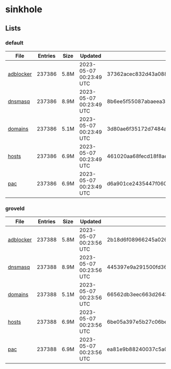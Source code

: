 # sinkhole

## Lists

### default

|File|Entries|Size|Updated|Hash|
|-|-|-|-|-|
|[adblocker](https://raw.githubusercontent.com/groveld/sinkhole/lists/default/adblocker.txt)|237386|5.8M|2023-05-07 00:23:49 UTC|37362acec832d43a088999a8b013043315eecbe5c0ac910ff9b7229342527c36|
|[dnsmasq](https://raw.githubusercontent.com/groveld/sinkhole/lists/default/dnsmasq.txt)|237386|8.9M|2023-05-07 00:23:49 UTC|8b6ee5f55087abaeea35f90bc84aaffb0ef3f0fbd3a2bd7dea5918b5b44605ed|
|[domains](https://raw.githubusercontent.com/groveld/sinkhole/lists/default/domains.txt)|237386|5.1M|2023-05-07 00:23:49 UTC|3d80ae6f35172d7484ae273b750f09e0f8289e1a26040eb1cd9ef883b3325d32|
|[hosts](https://raw.githubusercontent.com/groveld/sinkhole/lists/default/hosts.txt)|237386|6.9M|2023-05-07 00:23:49 UTC|461020aa68fecd18f8ae491f2784001444827c463bc8a88339c610fc8bd29210|
|[pac](https://raw.githubusercontent.com/groveld/sinkhole/lists/default/pac.txt)|237386|6.9M|2023-05-07 00:23:49 UTC|d6a901ce2435447f0605a3814fd87e68ca902dd4240f52d6cf4bf13e186864c3|

### groveld

|File|Entries|Size|Updated|Hash|
|-|-|-|-|-|
|[adblocker](https://raw.githubusercontent.com/groveld/sinkhole/lists/groveld/adblocker.txt)|237388|5.8M|2023-05-07 00:23:56 UTC|2b18d6f08966245a026910a0039a0a117f08e4907ca62dc5821983dd98489db7|
|[dnsmasq](https://raw.githubusercontent.com/groveld/sinkhole/lists/groveld/dnsmasq.txt)|237388|8.9M|2023-05-07 00:23:56 UTC|445397e9a291500fd361a13d82b881ea15a7b6a4b9fd37f38011c8841b0fbc06|
|[domains](https://raw.githubusercontent.com/groveld/sinkhole/lists/groveld/domains.txt)|237388|5.1M|2023-05-07 00:23:56 UTC|66562db3eec663d2643c8a5daea45081bab50988057a487522c51e802a1a7a5d|
|[hosts](https://raw.githubusercontent.com/groveld/sinkhole/lists/groveld/hosts.txt)|237388|6.9M|2023-05-07 00:23:56 UTC|6be05a397e5b27c06be84c710f57178d19eeaa2f385b6e0a3fe3dd4136522f9e|
|[pac](https://raw.githubusercontent.com/groveld/sinkhole/lists/groveld/pac.txt)|237388|6.9M|2023-05-07 00:23:56 UTC|ea81e9b88240037c5a0067d726f785a411d48e44c6975bae6a415c1f948fcc08|

